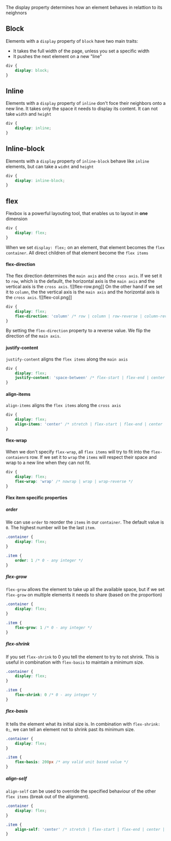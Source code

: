 The display property determines how an element behaves in relattion to its neighnors

## Block

Elements with a `display` property of `block` have two main traits:
- It takes the full width of the page, unless you set a specific width
- It pushes the next element on a new "line"

```css
div {
	display: block;
}
```

## Inline

Elements with a `display` property of `inline` don't foce their neighbors onto a new line. It takes only the space it needs to display its content. It can not take `width` and `height`

```css
div {
	display: inline;
}
```

## Inline-block

Elements with a `display` property of `inline-block` behave like `inline` elements, but can take a `widht` and `height`

```css
div {
	display: inline-block;
}
```


## flex

Flexbox is a powerful layouting tool, that enables us to layout in __one__ dimension

```css
div {
	display: flex;
}
```

When we set `display: flex;` on an element, that element becomes the `flex container`.
All direct children of that element become the `flex items`

#### flex-direction

The flex direction determines the `main axis` and the `cross axis`.
If we set it to `row`, which is the defaullt, the horizontal axis is the `main axis` and the vertical axis is the `cross axis`.
![[flex-row.png]]
On the other hand if we set it to `column`, the the vertical axis is the `main axis` and the horizontal axis is the `cross axis`.
![[flex-col.png]]

```css
div {
	display: flex;
	flex-direction: 'column' /* row | column | row-reverse | column-reverse */
}
```

By setting the `flex-direction` property to a reverse value. We flip the direction of the `main axis`.

#### justify-content

`justify-content` aligns the `flex items` along the `main axis`

```css
div {
	display: flex;
	justify-content: 'space-between' /* flex-start | flex-end | center | space-between | space-around | space-evenly */
}
```

#### align-items

`align-items` aligns the `flex items` along the `cross axis`

```css
div {
	display: flex;
	align-items: 'center' /* stretch | flex-start | flex-end | center | baseline */
}
```

#### flex-wrap

When we don't specify `flex-wrap`, all `flex items` will try to fit into the `flex-contaienr`s row. If we set it to `wrap` the `items` will respect their space and wrap to a new line when they can not fit.

```css
div {
	display: flex;
	flex-wrap: 'wrap' /* nowrap | wrap | wrap-reverse */
}
```

#### Flex item specific properties

##### order

We can use `order` to reorder the `items` in our `container`. The default value is `0`. The highest number will be the last `item`.

```css
.container {
	display: flex;
}

.item {
	order: 1 /* 0 - any integer */
}
```

##### flex-grow

`flex-grow` allows the element to take up all the available space, but if we set `flex-grow` on multiple elements it needs to share (based on the proportion)

```css
.container {
	display: flex;
}

.item {
	flex-grow: 1 /* 0 - any integer */
}
```

##### flex-shrink

If you set `flex-shrink` to 0 you tell the element to try to not shrink. This is useful in combination with `flex-basis` to maintain a minimum size.

```css
.container {
	display: flex;
}

.item {
	flex-shrink: 0 /* 0 - any integer */
}
```

##### flex-basis

It tells the element what its initial size is. In combination with `flex-shrink: 0;`, we can tell an element not to shrink past its minimum size.

```css
.container {
	display: flex;
}

.item {
	flex-basis: 200px /* any valid unit based value */
}
```

##### align-self

`align-self` can be used to override the specified behaviour of the other `flex items` (break out of the alignment).

```css
.container {
	display: flex;
}

.item {
	align-self: 'center' /* stretch | flex-start | flex-end | center | baseline */
}
```